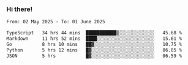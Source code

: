 ### Hi there!

<!--START_SECTION:waka-->

```txt
From: 02 May 2025 - To: 01 June 2025

TypeScript   34 hrs 44 mins  ███████████▒░░░░░░░░░░░░░   45.68 %
Markdown     11 hrs 52 mins  ████░░░░░░░░░░░░░░░░░░░░░   15.61 %
Go           8 hrs 10 mins   ██▓░░░░░░░░░░░░░░░░░░░░░░   10.75 %
Python       5 hrs 12 mins   █▓░░░░░░░░░░░░░░░░░░░░░░░   06.85 %
JSON         5 hrs           █▓░░░░░░░░░░░░░░░░░░░░░░░   06.59 %
```

<!--END_SECTION:waka-->
